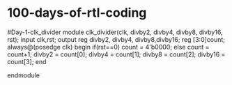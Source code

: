 # 100-days-of-rtl-coding
#Day-1-clk_divider
module clk_divider(clk, divby2, divby4, divby8, divby16, rst);
 input clk,rst;
 output reg divby2, divby4, divby8,divby16;
 reg [3:0]count;
 always@(posedge clk)
 begin 
 if(rst==0)
 count = 4'b0000;
 else
 count = count+1;
  divby2 = count[0];
  divby4 = count[1];
  divby8 = count[2];
  divby16 = count[3];
  end

 
endmodule
